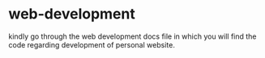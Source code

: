 # web-development
kindly go through the web development docs file in which you will find the code regarding development of personal website.
